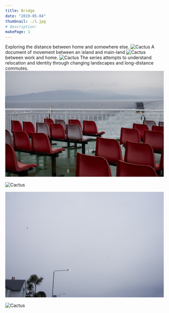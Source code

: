 ```yaml
---
title: Bridge
date: "2019-05-04"
thumbnail: ./1.jpg
# description: 
makePage: 1
---
```

Exploring the distance between home and somewhere else. 
![Cactus](./2.jpg)
A document of movement between an island and main-land
![Cactus](./3.jpg)
between work and home. 
![Cactus](./4.jpg)
The series attempts to understand relocation and identity through changing landscapes and long-distance commutes.
![Cactus](./5.jpg)

![Cactus](./6.jpg)

![Cactus](./7.jpg)

![Cactus](./8.jpg)
